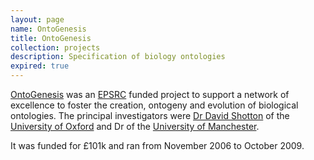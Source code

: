 ```yaml
---
layout: page
name: OntoGenesis
title: OntoGenesis
collection: projects
description: Specification of biology ontologies
expired: true
---
```


[OntoGenesis](http://ontogenesis.sourceforge.net/) was an [EPSRC](http://www.epsrc.ac.uk/) funded project to support a network of excellence to foster the creation,
ontogeny and evolution of biological ontologies. The principal investigators were [Dr David Shotton](http://www.zoo.ox.ac.uk/people/view/shotton_dm.htm) of the [University of Oxford](http://www.oxford.ac.uk/)
and Dr of the [University of Manchester](http://www.manchester.ac.uk/).

It was funded for £101k and ran from November 2006 to October 2009.